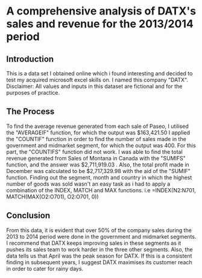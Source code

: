 # A comprehensive analysis of DATX's sales and revenue for the 2013/2014 period 
## Introduction
This is a data set I obtained online which i found interesting and decided to test my acquired microsoft excel skills on. I named this company "DATX". 
Disclaimer: All values and inputs in this dataset are fictional and for the purposes of practice. 

## The Process
To find the average revenue generated from each sale of Paseo, I utilised the "AVERAGEIF" function, for which the output was  $163,421.50 
I applied the "COUNTIF" function in order to find the number of sales made in the government and midmarket segment, for which the output was 400. For this part, the "COUNTIFS" function did not work.
I was able to find the total revenue generated from Sales of Montana in Canada with the "SUMIFS" function, and the answer was  $2,711,919.03 .
Also, the total profit made in December was calculated to be  $2,717,329.98 with the aid of the "SUMIF" function. 
Finding out the segment, month and country in which the highest number of goods was sold wasn't an easy task as i had to apply a combination of the INDEX, MATCH and MAX functions. i.e =INDEX(N2:N701, MATCH(MAX(O2:O701), O2:O701, 0))

## Conclusion
From this data, it is evident that over 50% of the company sales during the 2013 to 2014 period were done in the government and midmarket segments. I recommend that DATX keeps improving sales in these segments as it pushes its sales team to work harder in the three other segments. Also, the data tells us that April was the peak season for DATX. If this is a consistent finding in subsequent years, I suggest DATX maximises its customer reach in order to cater for rainy days. 

